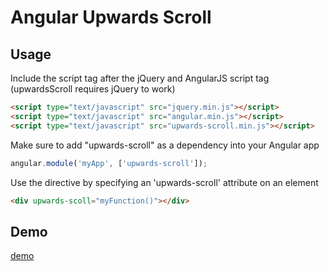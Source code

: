 Angular Upwards Scroll
======================

Usage
-----

Include the script tag after the jQuery and AngularJS script tag (upwardsScroll requires jQuery to work)

```html
<script type="text/javascript" src="jquery.min.js"></script>
<script type="text/javascript" src="angular.min.js"></script>
<script type="text/javascript" src="upwards-scroll.min.js"></script>
```

Make sure to add "upwards-scroll" as a dependency into your Angular app
```javascript
angular.module('myApp', ['upwards-scroll']);
```

Use the directive by specifying an 'upwards-scroll' attribute on an element
```html
<div upwards-scoll="myFunction()"></div>
```

Demo
----
[demo](http://htmlpreview.github.io/?https://github.com/nclsptrs/AngularUpwardsScroll/blob/master/demo.html)